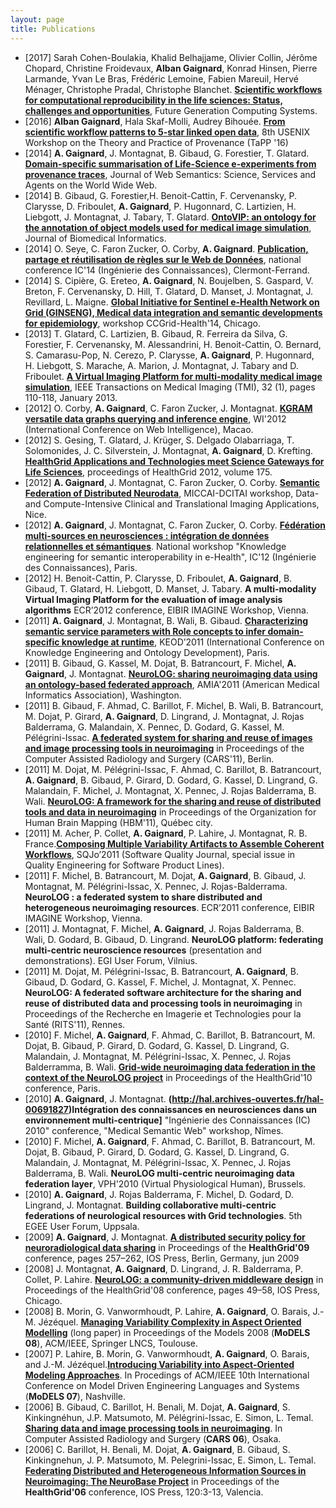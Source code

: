 ```yaml
---
layout: page
title: Publications
---
```


* [2017] Sarah Cohen-Boulakia, Khalid Belhajjame, Olivier Collin, Jérôme Chopard, Christine Froidevaux, __Alban Gaignard__, Konrad Hinsen, Pierre Larmande, Yvan Le Bras, Frédéric Lemoine, Fabien Mareuil, Hervé Ménager, Christophe Pradal, Christophe Blanchet. **[Scientific workflows for computational reproducibility in the life sciences: Status, challenges and opportunities](http://www.sciencedirect.com/science/article/pii/S0167739X17300316)**, Future Generation Computing Systems. 
* [2016] __Alban Gaignard__, Hala Skaf-Molli, Audrey Bihouée. **[From scientific workflow patterns to 5-star linked open data](https://www.usenix.org/system/files/conference/tapp16/tapp16-paper-gaignard.pdf)**, 8th USENIX Workshop on the Theory and Practice of Provenance (TaPP '16)
* [2014] __A. Gaignard__, J. Montagnat, B. Gibaud, G. Forestier, T. Glatard. **[Domain-specific summarisation of Life-Science e-experiments from provenance traces](http://hal.archives-ouvertes.fr/docs/01/02/75/96/PDF/JWS-D-13-00125R4.pdf)**, Journal of Web Semantics: Science, Services and Agents on the World Wide Web.
* [2014] B. Gibaud, G. Forestier,H. Benoit-Cattin, F. Cervenansky, P. Clarysse, D. Friboulet, __A. Gaignard__, P. Hugonnard, C. Lartizien, H. Liebgott, J. Montagnat, J. Tabary, T. Glatard. **[OntoVIP: an ontology for the annotation of object models used for medical image simulation](http://www.hal.inserm.fr/docs/01/06/23/71/PDF/ontovip-for-hal.pdf)**, Journal of Biomedical Informatics.
* [2014] O. Seye, C. Faron Zucker, O. Corby, __A. Gaignard__. **[Publication, partage et réutilisation de règles sur le Web de Données](http://hal.archives-ouvertes.fr/hal-01015281)**, national conference IC'14 (Ingénierie des Connaissances), Clermont-Ferrand.
* [2014] S. Cipière, G. Ereteo, __A. Gaignard__, N. Boujelben, S. Gaspard, V. Breton, F. Cervenansky, D. Hill, T. Glatard, D. Manset, J. Montagnat, J. Revillard, L. Maigne. **[Global Initiative for Sentinel e-Health Network on Grid (GINSENG), Medical data integration and semantic developments for epidemiology](https://hal.archives-ouvertes.fr/hal-01048737)**, workshop CCGrid-Health'14, Chicago.
* [2013] T. Glatard, C. Lartizien, B. Gibaud, R. Ferreira da Silva, G. Forestier, F. Cervenansky, M. Alessandrini, H. Benoit-Cattin, O. Bernard, S. Camarasu-Pop, N. Cerezo, P. Clarysse, __A. Gaignard__, P. Hugonnard, H. Liebgott, S. Marache, A. Marion, J. Montagnat, J. Tabary and D. Friboulet. **[A Virtual Imaging Platform for multi-modality medical image simulation](http://hal.archives-ouvertes.fr/index.php?halsid=u30g98d20u1npr3rkno6goci74&view_this_doc=inserm-00762497&version=1)**, IEEE Transactions on Medical Imaging (TMI), 32 (1), pages 110-118, January 2013.
* [2012] O. Corby, __A. Gaignard__, C. Faron Zucker, J. Montagnat. **[KGRAM versatile data graphs querying and inference engine](http://hal.archives-ouvertes.fr/hal-00746772)**, WI'2012 (International Conference on Web Intelligence), Macao.
* [2012] S. Gesing, T. Glatard, J. Krüger, S. Delgado Olabarriaga, T. Solomonides, J. C. Silverstein, J. Montagnat, __A. Gaignard__, D. Krefting. **[HealthGrid Applications and Technologies meet Science Gateways for Life Sciences](http://hal.archives-ouvertes.fr/hal-00842780)**, proceedings of HealthGrid 2012, volume 175.
* [2012] __A. Gaignard__, J. Montagnat, C. Faron Zucker, O. Corby. **[Semantic Federation of Distributed Neurodata](http://hal.archives-ouvertes.fr/hal-00746765)**, MICCAI-DCITAI workshop, Data- and Compute-Intensive Clinical and Translational Imaging Applications, Nice.
* [2012] __A. Gaignard__, J. Montagnat, C. Faron Zucker, O. Corby. **[Fédération multi-sources en neurosciences : intégration de données relationnelles et sémantiques](http://hal.archives-ouvertes.fr/hal-01018722)**.  National workshop "Knowledge engineering for semantic interoperability in e-Health", IC'12 (Ingénierie des Connaissances), Paris.
* [2012] H. Benoit-Cattin, P. Clarysse, D. Friboulet, __A. Gaignard__, B. Gibaud, T. Glatard, H. Liebgott, D. Manset, J. Tabary. **A multi-modality Virtual Imaging Platform for the evaluation of image analysis algorithms**  ECR’2012 conference, EIBIR IMAGINE Workshop, Vienna.
* [2011] __A. Gaignard__, J. Montagnat, B. Wali, B. Gibaud. **[Characterizing semantic service parameters with Role concepts to infer domain-specific knowledge at runtime](http://hal.archives-ouvertes.fr/hal-00677829)**, KEOD’2011 (International Conference on Knowledge Engineering and Ontology Development), Paris.
* [2011] B. Gibaud, G. Kassel, M. Dojat, B. Batrancourt, F. Michel, __A. Gaignard__, J. Montagnat. **[NeuroLOG: sharing neuroimaging data using an ontology-based federated approach](http://hal.archives-ouvertes.fr/hal-00683087)**, AMIA'2011 (American Medical Informatics Association), Washington.
* [2011] B. Gibaud, F. Ahmad, C. Barillot, F. Michel, B. Wali, B. Batrancourt, M. Dojat, P. Girard, __A. Gaignard__, D. Lingrand, J. Montagnat, J. Rojas Balderrama, G. Malandain, X. Pennec, D. Godard, G. Kassel, M. Pélégrini-Issac. **[A federated system for sharing and reuse of images and image processing tools in neuroimaging](http://hal.archives-ouvertes.fr/hal-00690921)**   in Proceedings of the Computer Assisted Radiology and Surgery (CARS'11), Berlin.
* [2011] M. Dojat, M. Pélégrini-Issac, F. Ahmad, C. Barillot, B. Batrancourt, __A. Gaignard__, B. Gibaud, P. Girard, D. Godard, G. Kassel, D. Lingrand, G. Malandain, F. Michel, J. Montagnat, X. Pennec, J. Rojas Balderrama, B. Wali. **[NeuroLOG: A framework for the sharing and reuse of distributed tools and data in neuroimaging](http://www.google.fr/url?sa=t&rct=j&q=&esrc=s&source=web&cd=1&ved=0CDQQFjAA&url=http%3A%2F%2Fneurolog.i3s.unice.fr%2F_media%2Fpublic_namespace%2Fhbm11-def.pdf&ei=SSk5U-DPKsaxhAfiyYG4BA&usg=AFQjCNFxWPvs_VncRW-kA4z8du2plzOYxw&sig2=FGhDvob_vAS69CkAnr-2Xw&bvm=bv.63808443,d.Yms)**   in Proceedings of the Organization for Human Brain Mapping (HBM'11), Québec city.
* [2011] M. Acher, P. Collet, __A. Gaignard__, P. Lahire, J. Montagnat, R. B. France.**[Composing Multiple Variability Artifacts to Assemble Coherent Workflows](http://hal.archives-ouvertes.fr/index.php?halsid=njs56o622d3bvpgdae0ek1erb4&view_this_doc=hal-00733556&version=1)**, SQJo’2011 (Software Quality Journal, special issue in Quality Engineering for Software Product Lines).
* [2011] F. Michel, B. Batrancourt, M. Dojat, __A. Gaignard__, B. Gibaud, J. Montagnat, M. Pélégrini-Issac, X. Pennec, J. Rojas-Balderrama. **NeuroLOG : a federated system to share distributed and heterogeneous neuroimaging resources**. ECR’2011 conference, EIBIR IMAGINE Workshop, Vienna.
* [2011] J. Montagnat, F. Michel, __A. Gaignard__, J. Rojas Balderrama, B. Wali, D. Godard, B. Gibaud, D. Lingrand. **NeuroLOG platform: federating multi-centric neuroscience resources**  (presentation and demonstrations). EGI User Forum, Vilnius.
* [2011] M. Dojat, M. Pélégrini-Issac, B. Batrancourt, __A. Gaignard__, B. Gibaud, D. Godard, G. Kassel, F. Michel, J. Montagnat, X. Pennec. **NeuroLOG: A federated software architecture for the sharing and reuse of distributed data and processing tools in neuroimaging**   in Proceedings of the Recherche en Imagerie et Technologies pour la Santé (RITS'11), Rennes.
* [2010] F. Michel, __A. Gaignard__, F. Ahmad, C. Barillot, B. Batrancourt, M. Dojat, B. Gibaud, P. Girard, D. Godard,  G. Kassel, D. Lingrand, G. Malandain, J. Montagnat, M. Pélégrini-Issac, X. Pennec, J. Rojas Balderramma, B. Wali. **[Grid-wide neuroimaging data federation in the context of the NeuroLOG project](http://hal.archives-ouvertes.fr/inserm-00512799)** in Proceedings of the HealthGrid'10  conference, Paris.
* [2010] __A. Gaignard__, J. Montagnat. **(http://hal.archives-ouvertes.fr/hal-00691827)Intégration des connaissances en neurosciences dans un environnement multi-centrique]**  "Ingénierie des Connaissances (IC) 2010" conference, "Medical Semantic Web" workshop, Nîmes.
* [2010] F. Michel, __A. Gaignard__, F. Ahmad, C. Barillot, B. Batrancourt, M. Dojat, B. Gibaud, P. Girard, D. Godard, G. Kassel, D. Lingrand, G. Malandain, J. Montagnat, M. Pélégrini-Issac, X. Pennec, J. Rojas Balderrama, B. Wali. **NeuroLOG multi-centric neuroimaging data federation layer**, VPH'2010 (Virtual Physiological Human), Brussels.
* [2010] __A. Gaignard__, J. Rojas Balderrama, F. Michel, D. Godard, D. Lingrand, J. Montagnat. **Building collaborative multi-centric federations of neurological resources with Grid technologies**. 5th EGEE User Forum, Uppsala.
* [2009] __A. Gaignard__, J. Montagnat. **[A distributed security policy for neuroradiological data sharing](http://hal.archives-ouvertes.fr/hal-00677795)**   in Proceedings of the **HealthGrid'09**  conference, pages 257–262, IOS Press, Berlin, Germany, jun 2009
* [2008] J. Montagnat, __A. Gaignard__, D. Lingrand, J. R. Balderrama, P. Collet, P. Lahire. **[NeuroLOG: a community-driven middleware design](http://hal.archives-ouvertes.fr/hal-00461611)**   in Proceedings of the HealthGrid'08  conference, pages 49–58, IOS Press, Chicago.
* [2008] B. Morin, G. Vanwormhoudt, P. Lahire, __A. Gaignard__, O. Barais, J.-M. Jézéquel. **[Managing Variability Complexity in Aspect Oriented Modelling](http://hal.archives-ouvertes.fr/inria-00457129)**   (long paper) in Proceedings of the Models 2008 (**MoDELS 08**), ACM/IEEE, Springer LNCS, Toulouse.
* [2007] P. Lahire, B. Morin, G. Vanwormhoudt, __A. Gaignard__, O. Barais, and J.-M. Jézéquel.**[Introducing Variability into Aspect-Oriented Modeling Approaches](http://hal.archives-ouvertes.fr/inria-00477562)**. In Procedings of ACM/IEEE 10th International Conference on Model Driven Engineering Languages and Systems (**MoDELS 07**), Nashville.
* [2006] B. Gibaud, C. Barillot, H. Benali, M. Dojat, __A. Gaignard__, S. Kinkingnéhun, J.P. Matsumoto, M. Pélégrini-Issac, E. Simon, L. Temal. **[Sharing data and image processing tools in neuroimaging](http://hal.archives-ouvertes.fr/inserm-00152138)**. In Computer Assisted Radiology and Surgery (**CARS 06**), Osaka.
* [2006] C. Barillot, H. Benali, M. Dojat, __A. Gaignard__, B. Gibaud, S. Kinkingnehun, J. P. Matsumoto, M. Pelegrini-Issac, E. Simon, L. Temal. **[Federating Distributed and Heterogeneous Information Sources in Neuroimaging: The NeuroBase Project](http://hal.archives-ouvertes.fr/inserm-00141685)**  in Proceedings of the **HealthGrid'06**  conference, IOS Press, 120:3-13, Valencia.
